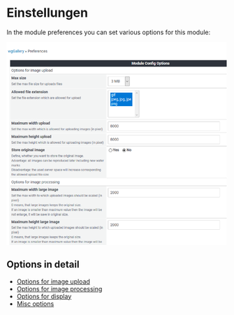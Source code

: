 # Einstellungen

In the module preferences you can set various options for this module:

![](../../.gitbook/assets/preferences1.png)

## Options in detail

* [Options for image upload](options-for-image-upload.md)
* [Options for image processing](options-for-image-processing.md)
* [Options for display](options-for-display.md)
* [Misc options](./)


